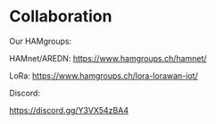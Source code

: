 # Collaboration

Our HAMgroups:

HAMnet/AREDN: https://www.hamgroups.ch/hamnet/

LoRa: https://www.hamgroups.ch/lora-lorawan-iot/

Discord: 

https://discord.gg/Y3VX54zBA4
